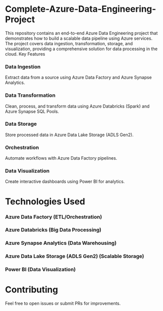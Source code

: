 # Complete-Azure-Data-Engineering-Project
This repository contains an end-to-end Azure Data Engineering project that demonstrates how to build a scalable data pipeline using Azure services. The project covers data ingestion, transformation, storage, and visualization, providing a comprehensive solution for data processing in the cloud.
Key Features
### Data Ingestion
Extract data from a source using Azure Data Factory and Azure Synapse Analytics.
### Data Transformation
Clean, process, and transform data using Azure Databricks (Spark) and Azure Synapse SQL Pools.
### Data Storage
Store processed data in Azure Data Lake Storage (ADLS Gen2).
### Orchestration
Automate workflows with Azure Data Factory pipelines.
### Data Visualization
Create interactive dashboards using Power BI for analytics.

# Technologies Used
### Azure Data Factory (ETL/Orchestration)
### Azure Databricks (Big Data Processing)
### Azure Synapse Analytics (Data Warehousing)
### Azure Data Lake Storage (ADLS Gen2) (Scalable Storage)
### Power BI (Data Visualization)

# Contributing
Feel free to open issues or submit PRs for improvements.
